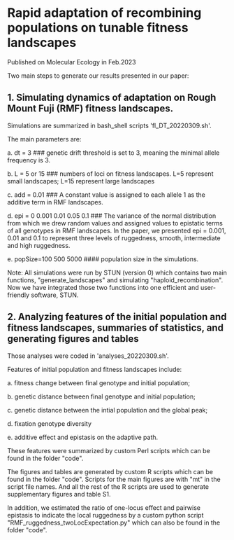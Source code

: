 # Rapid adaptation of recombining populations on tunable fitness landscapes
Published on Molecular Ecology in Feb.2023

Two main steps to generate our results presented in our paper:
## 1. Simulating dynamics of adaptation on Rough Mount Fuji (RMF) fitness landscapes. 

Simulations are summarized in bash_shell scripts 'fl_DT_20220309.sh'.

The main parameters are:

a. dt = 3 ### genetic drift threshold is set to 3, meaning the minimal allele frequency is 3.

b. L = 5 or 15 ### numbers of loci on fitness landscapes. L=5 represent small landscapes; L=15 represent large landscapes

c. add = 0.01 ### A constant value is assigned to each allele 1 as the additive term in RMF landscapes.

d. epi = 0 0.001 0.01 0.05 0.1 ### The variance of the normal distribution from which we drew random values and assigned values to epistatic terms of all genotypes in RMF landscapes. In the paper, we presented epi = 0.001, 0.01 and 0.1 to represent three levels of ruggedness, smooth, intermediate and high ruggedness.

e. popSize=100 500 5000 #### population size in the simulations. 

Note: All simulations were run by STUN (version 0) which contains two main functions, "generate_landscapes" and simulating "haploid_recombination". Now we have integrated those two functions into one efficient and user-friendly software, STUN.

## 2. Analyzing features of the initial population and fitness landscapes, summaries of statistics, and generating figures and tables
Those analyses were coded in 'analyses_20220309.sh'.

Features of initial population and fitness landscapes include:

a. fitness change between final genotype and initial population;

b. genetic distance between final genotype and initial population;

c. genetic distance between the intial population and the global peak;

d. fixation genotype diversity

e. additive effect and epistasis on the adaptive path. 

These features were summarized by custom Perl scripts which can be found in the folder "code".

The figures and tables are generated by custom R scripts which can be found in the folder "code". Scripts for the main figures are with "mt" in the script file names. And all the rest of the R scripts are used to generate supplementary figures and table S1. 

In addition, we estimated the ratio of one-locus effect and pairwise epistasis to indicate the local ruggedness by a custom python script "RMF_ruggedness_twoLocExpectation.py" which can also be found in the folder "code". 
